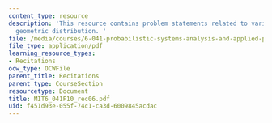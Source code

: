 ```yaml
---
content_type: resource
description: 'This resource contains problem statements related to variance of the
  geometric distribution. '
file: /media/courses/6-041-probabilistic-systems-analysis-and-applied-probability-fall-2010/f451d93e055f74c1ca3d6009845acdac_MIT6_041F10_rec06.pdf
file_type: application/pdf
learning_resource_types:
- Recitations
ocw_type: OCWFile
parent_title: Recitations
parent_type: CourseSection
resourcetype: Document
title: MIT6_041F10_rec06.pdf
uid: f451d93e-055f-74c1-ca3d-6009845acdac
---
```

